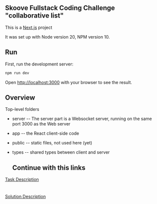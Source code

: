 ## Skoove Fullstack Coding Challenge "collaborative list"

This is a [Next.js](https://nextjs.org/) project

It was set up with Node version 20, NPM version 10.

## Run

First, run the development server:

```bash
npm run dev
```

Open [http://localhost:3000](http://localhost:3000) with your browser to see the result.

## Overview

Top-level folders

- server -- The server part is a Websocket server, running on the same port 3000 as the Web server
- app -- the React client-side code
- public -- static files, not used here (yet)
- types -- shared types between client and server

  ## Continue with this links
[Task Description](task.md)
#
[Solution Description](fix.md)

